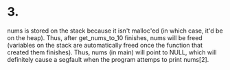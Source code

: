 # 3.
nums is stored on the stack because it isn't malloc'ed (in which case, it'd be on the heap). Thus, after get_nums_to_10 finishes, nums will be freed (variables on the stack are automatically freed once the function that created them finishes). Thus, nums (in main) will point to NULL, which will definitely cause a segfault when the program attemps to print nums[2].